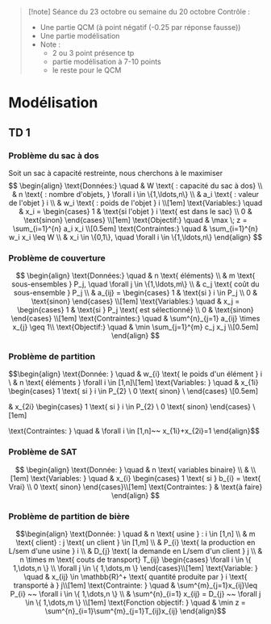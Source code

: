 > [!note] Séance du 23 octobre ou semaine du 20 octobre
> Contrôle :
> - Une partie QCM (à point négatif (-0.25 par réponse fausse))
> - Une partie modélisation
> - Note :
> 	- 2 ou 3 point présence tp
> 	- partie modélisation à 7-10 points 
> 	- le reste pour le QCM

# Modélisation

## TD 1

### Problème du sac à dos

Soit un sac à capacité restreinte, nous cherchons à le maximiser
$$
\begin{align}
\text{Données:} \quad & W \text{ : capacité du sac à dos} \\
& n \text{ : nombre d'objets, } \forall i \in \{1,\ldots,n\} \\
& a_i \text{ : valeur de l'objet } i \\
& w_i \text{ : poids de l'objet } i \\[1em]
\text{Variables:} \quad & x_i = \begin{cases}
1 & \text{si l'objet } i \text{ est dans le sac} \\
0 & \text{sinon}
\end{cases} \\[1em]
\text{Objectif:} \quad & \max \; z = \sum_{i=1}^{n} a_i x_i \\[0.5em]
\text{Contraintes:} \quad & \sum_{i=1}^{n} w_i x_i \leq W \\
& x_i \in \{0,1\}, \quad \forall i \in \{1,\ldots,n\}
\end{align}
$$
### Problème de couverture


$$
\begin{align}
\text{Données:} \quad & n \text{ éléments} \\
& m \text{ sous-ensembles } P_j, \quad \forall j \in \{1,\ldots,m\} \\
& c_j \text{ coût du sous-ensemble } P_j \\
& a_{ij} = \begin{cases}
1 & \text{si } i \in P_j \\
0 & \text{sinon}
\end{cases} \\[1em]
\text{Variables:} \quad & x_j = \begin{cases}
1 & \text{si } P_j \text{ est sélectionné} \\
0 & \text{sinon}
\end{cases} \\[1em]
\text{Contraintes:} \quad & \sum^{n}_{j=1} a_{ij} \times x_{j} \geq 1\\
\text{Objectif:} \quad & \min \sum_{j=1}^{m} c_j x_j \\[0.5em]
\end{align}
$$

### Problème de partition

$$\begin{align}
\text{Donnée: }  \quad  & w_{i} \text{ le poids d'un élément } i  \\
& n \text{ éléments } \forall i \in [1,n]\\[1em]
\text{Variables: } \quad & x_{1i} \begin{cases}
1 \text{ si } i \in P_{2} \\
0 \text{ sinon} \\
\end{cases} \\[0.5em]

& x_{2i} \begin{cases}
1 \text{ si } i \in P_{2} \\
0 \text{ sinon}
\end{cases} \\[1em]

\text{Contraintes: } \quad & \forall i \in [1,n]~~ x_{1i}+x_{2i}=1
\end{align}$$

### Problème de SAT

$$
\begin{align}
\text{Donnée: } \quad & n \text{ variables binaire}  \\
&  \\[1em]
\text{Variables: } \quad & x_{i} \begin{cases}
1 \text{ si } b_{i} = \text{ Vrai} \\
0 \text{ sinon}
\end{cases}\\[1em]
\text{Contraintes: } & \text{à faire}
\end{align}
$$

### Problème de partition de bière

$$\begin{align}
\text{Donnée: } \quad & n \text{ usine } : i \in [1,n] \\
& m \text{ client} : j  \text{ un client } \in [1,m] \\
& P_{i} \text{ la production en L/sem d'une usine } i \\
& D_{j} \text{ la demande en L/sem d'un client } j \\
& n \times m \text{ couts de transport} T_{ij} \begin{cases}
\forall i \in \{ 1,\dots,n \} \\
\forall j \in \{ 1,\dots,m \}
\end{cases}\\[1em]
\text{Variable: } \quad & x_{ij} \in \mathbb{R}^+ \text{ quantité produite par } i \text{ transporté à } j\\[1em]
\text{Contrainte: } \quad & \sum^{m}_{j=1}x_{ij}\leq P_{i} ~~ \forall i \in \{ 1,\dots,n \} \\
& \sum^{n}_{i=1} x_{ij} = D_{j} ~~ \forall j \in \{ 1,\dots,m \} \\[1em]
\text{Fonction objectif: } \quad & \min z = \sum^{n}_{i=1}\sum^{m}_{j=1}T_{ij}x_{ij} 
\end{align}$$
